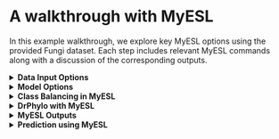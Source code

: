 # A walkthrough with MyESL #
In this example walkthrough, we explore key MyESL options using the provided Fungi dataset. Each step includes relevant MyESL commands along with a discussion of the corresponding outputs.

<details>
<summary><strong>Data Input Options</strong></summary>

### Model Building using sequence alignments and a phylogeny in newick format with clade ID 

```
MyESL.exe Fungi_data\aln.txt --tree Fungi_data\Fungi_T1_with_ID.nwk
```

This command will create a directory ``output`` that will contain all output files. The phylogeny has two clade IDs, ``Clade_X1`` and ``Control``. MyESL will produce two clade models for these two clades. In this clade, the default values for the site penalty ``(lambda1)`` and gene penalty ``(lambda2)`` will be used, which is ``0.1`` for both cases. The ``output`` directory contains model grids (M_grid) for the clades ``Clade_X1`` and ``Control``. 

![image](https://github.com/user-attachments/assets/62fa9fd9-dc92-41e1-a1c5-1a6c955c4082)

### A clade model for a specific clade 
We can build clade models for a specific clade using a list of clade IDs provided by a text file 

```
MyESL.exe Fungi_data\aln.txt --tree Fungi_data\Fungi_T1_with_ID.nwk  --clade_list Fungi_data\clade_Control.txt
```

### Building a clade model using a phylogenetic tree without clade IDs
Clade IDs can be generated for clades in the input phylogeny. In this case, the size of the clades (number of species in clades) can be defined by the users. 

```
MyESL.exe Fungi_data\aln.txt --tree Fungi_data\Fungi_T1_with_ID.nwk  --gen_clade_list 20,40
```

MyESL will assign clade IDs for clades that have a minimum of 20 species or a maximum of 40 species. 

### Building a clade model without phylogenetic tree input
You can provide a phylogenetic hypothesis for species groupings using a **tab-separated text file**, which serves as the response input for sparse learning.

Each line in the file should follow this format:

Where `<response_value>` can be:
- `+1` for species **inside** the clade of interest
- `-1` for species **outside** the clade
- `0` for species to be **excluded** from the analysis

This allows you to define clade membership manually, without relying on a Newick-format phylogenetic tree.

![image](https://github.com/user-attachments/assets/6c0be5c9-ce3c-4d4b-a84d-5bee0be15970)

```
MyESL.exe Fungi_data\aln.txt --classes Fungi_data\A_B_Hyp.txt 
```

</details>

<details>
<summary><strong>Model Options</strong></summary>
MyESL uses site and gene sparsity parameters equal to ``0.1`` by default. These parameters can be set by ``lambda1`` and ``lambda2``. 

```
MyESL.exe Fungi_data\aln.txt --classes Fungi_data\A_B_Hyp.txt --lambda1 0.1 --lambda2 0.2 

```

Selecting appropriate parameter values can be a challenging task. To address this, MyESL allows the use of a parameter grid, enabling the construction of multiple clade models across a range of values. The ``lambda1_grid`` and ``lambda2_grid`` options define the parameter ranges using a minimum value, a maximum value, and the step size for each grid.

```
MyESL.exe Fungi_data\aln.txt --classes Fungi_data\A_B_Hyp.txt --lambda1_grid 0.1,0.9,0.1 --lambda2_grid 0.1,0.9,0.1 

```
When using grid search options (`--lambda1_grid` and `--lambda2_grid`), MyESL builds multiple models across combinations of sparsity parameters. While this allows thorough exploration, it can be time-consuming, and not all models may be a good fit for the data.

To improve computational efficiency, MyESL supports **model skipping** using the following options:

- `--min_groups`: Skips models that include fewer than the specified number of groups.
- `--grid_rmse_cutoff`: Skips models with a root mean squared error (RMSE) or model fit score (MFS) above the given threshold.
- `--grid_acc_cutoff`: Skips models with accuracy below the specified cutoff.

These options help focus the analysis on well-fitting models and reduce unnecessary computation.

```
MyESL.exe Fungi_data\aln.txt --classes Fungi_data\A_B_Hyp.txt --lambda1_grid 0.1,0.9,0.1 --lambda2_grid 0.1,0.9,0.1 --min_groups 3
MyESL.exe Fungi_data\aln.txt --classes Fungi_data\A_B_Hyp.txt --lambda1_grid 0.1,0.9,0.1 --lambda2_grid 0.1,0.9,0.1 --grid_rmse_cutoff 0.5
MyESL.exe Fungi_data\aln.txt --classes Fungi_data\A_B_Hyp.txt --lambda1_grid 0.1,0.9,0.1 --lambda2_grid 0.1,0.9,0.1 --grid_acc_cutoff 0.95
```
These options can also be used to select the best set of sparsity parameter values. For example, we want to select models with those sparsity parameters that have a training accuracy of 95%. 

MyESL also offers to build a model with mono-level sparsity at the site level. This is useful when biological boundaries for datasets are not defined.

```
MyESL.exe Fungi_data\aln.txt --classes Fungi_data\A_B_Hyp.txt --lambda1 0.1 --no_group_penalty

```

MyESL performs logistic LASSO regression by default. However, MyESL also offers to perform sparse group LASSO regression with least squared loss when the response is a continuous value (e.g., body mass). 

```
MyESL.exe Fungi_data\aln.txt --classes Path\Continuous_response.txt --lambda1 0.1 --lambda2 0.2 --method leastr

```
</details>

<details>
<summary><strong>Class Balancing in MyESL</strong></summary>
Class imbalance can significantly affect the performance of supervised machine learning models. In the context of phylogenetic modeling, when one class—such as taxa ``within`` the focal clade—is underrepresented, the model may become biased toward the ``majority class``. This often leads to ``high overall accuracy`` but poor ``sensitivity and specificity`` for the minority class, thereby reducing the model's ability to correctly classify taxa ``inside or outside`` the clade and to identify truly informative features (e.g., genes or sites). To address this issue, MyESL provides several class balancing strategies through the `--class_bal` directive, including ``class weighting``, ``upsampling``, ``downsampling``, and novel ``phylogeny-aware balancing``. The phylogenetic-aware class balancing is performed if the phylogenetic hypothesis is provided using a phylogeny with a clade ID. 

```
MyESL.exe Fungi_data\aln.txt --tree Fungi_data\Fungi_T1_with_ID.nwk  --class_bal phylo
```
Other class balancing can be performed for both the tree input and class input using a text file. 

```
MyESL.exe Fungi_data\aln.txt --tree Fungi_data\Fungi_T1_with_ID.nwk  --class_bal up
MyESL.exe Fungi_data\aln.txt --tree Fungi_data\Fungi_T1_with_ID.nwk  --class_bal down
MyESL.exe Fungi_data\aln.txt --tree Fungi_data\Fungi_T1_with_ID.nwk  --class_bal weighted
```

</details>

<details>
<summary><strong>DrPhylo with MyESL</strong></summary>
MyESL enables DrPhylo analysis for a specified clade, either defined by clade ID using a phylogeny in a NEWICK format or via a response file in text format. DrPhylo builds multiple sparse models across combinations of site and group sparsity parameters. By default, it explores values from 0.1 to 0.9 (in steps of 0.1), generating 81 models. Users can customize this range using the "--lambda_grid" directive. To reduce computation, DrPhylo skips models that include fewer than three genes. It outputs summary statistics, including PSS, GSS, and HSS scores, as well as a model grid. 

```
MyESL.exe Fungi_data\aln.txt --classes Path\Continuous_response.txt --lambda1 0.1 --lambda2 0.2 --DrPhylo

```

</details>

<details>
<summary><strong>MyESL Outputs</strong></summary>

Users can define an output directory name. This directory will be created in the current working directory. If no output directory name is defined by users, a directory named “output” will be created by default. 

```
MyESL.exe Fungi_data\aln.txt --classes Fungi_data\A_B_Hyp.txt --lambda1 0.1 --lambda2 0.2 --output Fungi_Clade_A_B

```
This will create an output directory of the name, ``Fungi_Clade_A_B``.

Users can customize the graphical outputs generated by MyESL. For example, in the **DrPhylo** analysis, the size of the **model grid output** can be adjusted. By default, the grid is set to **20×20** (20 rows for species and 20 columns for genes). To modify the grid size, use the `--m_grid <row, col>` directive.

```
MyESL.exe Fungi_data\aln.txt --classes Path\Continuous_response.txt --lambda1 0.1 --lambda2 0.2 --DrPhylo --m_grid 20,20

```

Users can also output different sparsity scores using the directive ``--stats_out``, where 
P: Site-level (position) sparsity scores
G: Gene or group sparsity scores
H: Hypothesis sparsity score
S: Species prediction scores

```
MyESL.exe Fungi_data\aln.txt --classes Path\Continuous_response.txt --lambda1 0.1 --lambda2 0.2 --DrPhylo --m_grid 20,20 --stats_out GS

```
This will output group sparsity scores and species prediction scores in text format. 

</details>

<details>
<summary><strong>Prediction using MyESL</strong></summary>

MyESL provides a separate pipeline ``MyESL_model_apply.exe`` for applying the ESL model to predict traits or determine the clade membership of new species. To use this feature, users must provide sequence alignments that are aligned with the training alignments. The key inputs are 

```
ESL Model:      An ESL model constructed for the clade of interest, stored in a directory with a name starting with MyESL_model.
Alignment List: A text file listing the full paths to the alignments of new species. These alignments must be aligned with those used for the training species.
Response File:  A text file containing the names of the species (one per line) for which prediction scores are to be generated. 
```
An example Model file 
<img width="1769" height="318" alt="image" src="https://github.com/user-attachments/assets/c52cf46b-110b-4754-8924-b384b1c5f5ea" />
\
\
An example response file ``Species_list_for_prediction.txt`` 


<img width="1099" height="195" alt="image" src="https://github.com/user-attachments/assets/d8b4bf56-12dd-457c-849d-6011a2e69716" />

The prediction score, the probability of these new species being members of the clade of interest (Control clade), can be calculated using   
```
MyESL_model_apply.exe Output\MyESL_model_Control_1_1.txt Fungi_data\aln.txt --response Fungi_data\Speceis_for_prediction.txt --output Prediction_out 

```

This will generate a text file containing the species name, prediction score, and the contribution of each selected group to the prediction, along with a grid-format image visualizing these results.

<img width="686" height="189" alt="image" src="https://github.com/user-attachments/assets/92a60f05-8d92-4d25-a260-875b7fb8e075" />

</details>

  

